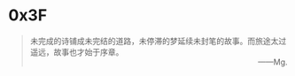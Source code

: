 <h1> 0x3F </h1>

<blockquote>
<div align="left">未完成的诗铺成未完结的道路，未停滞的梦延续未封笔的故事。而旅途太过遥远，故事也才始于序章。</div>
<div align="right">——Mg.</div>
</blockquote>
